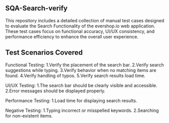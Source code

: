 ## SQA-Search-verify
This repository includes a detailed collection of manual test cases designed to evaluate the Search Functionality of the evershop.io web application. These test cases focus on functional accuracy, UI/UX consistency, and performance efficiency to enhance the overall user experience.
## Test Scenarios Covered
Functional Testing:
1.Verify the placement of the search bar.
2.Verify search suggestions while typing.
3.Verify behavior when no matching items are found.
4.Verify handling of typos.
5.Verify search results load time.

UI/UX Testing:
1.The search bar should be clearly visible and accessible.
2.Error messages should be displayed properly.

Performance Testing:
1.Load time for displaying search results.

Negative Testing:
1.Typing incorrect or misspelled keywords.
2.Searching for non-existent items.
